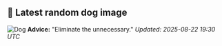 ## 🐶 Latest random dog image
![Dog](https://images.dog.ceo/breeds/stbernard/n02109525_10545.jpg)
**Advice:** "Eliminate the unnecessary."
*Updated: 2025-08-22 19:30 UTC*
